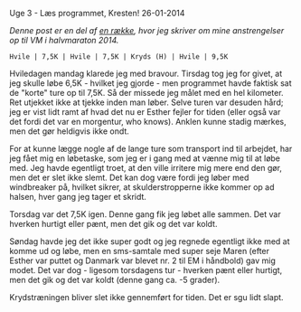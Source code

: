 Uge 3 - L&aelig;s programmet, Kresten!
26-01-2014


*Denne post er en del af [en række](/halfmarathon2014.html), hvor jeg skriver om mine anstrengelser op til VM i halvmaraton 2014.*

    Hvile | 7,5K | Hvile | 7,5K | Kryds (H) | Hvile | 9,5K

Hviledagen mandag klarede jeg med bravour. Tirsdag tog jeg for givet, at jeg skulle løbe 6,5K - hvilket jeg gjorde - men programmet havde faktisk sat de "korte" ture op til 7,5K. Så der missede jeg målet med en hel kilometer. Ret utjekket ikke at tjekke inden man løber. Selve turen var desuden hård; jeg er vist lidt ramt af hvad det nu er Esther fejler for tiden (eller også var det fordi det var en morgentur, who knows). Anklen kunne stadig mærkes, men det gør heldigvis ikke ondt.

For at kunne lægge nogle af de lange ture som transport ind til arbejdet, har jeg fået mig en løbetaske, som jeg er i gang med at vænne mig til at løbe med. Jeg havde egentligt troet, at den ville irritere mig mere end den gør, men det er slet ikke slemt. Det kan dog være fordi jeg løber med windbreaker på, hvilket sikrer, at skulderstropperne ikke kommer op ad halsen, hver gang jeg tager et skridt.  

Torsdag var det 7,5K igen. Denne gang fik jeg løbet alle sammen. Det var hverken hurtigt eller pænt, men det gik og det var koldt.

Søndag havde jeg det ikke super godt og jeg regnede egentligt ikke med at komme ud og løbe, men en sms-samtale med super seje Maren (efter Esther var puttet og Danmark var blevet nr. 2 til EM i håndbold) gav mig modet. Det var dog - ligesom torsdagens tur - hverken pænt eller hurtigt, men det gik og det var koldt (denne gang ca. -5 grader).

Krydstræningen bliver slet ikke gennemført for tiden. Det er sgu lidt slapt.
